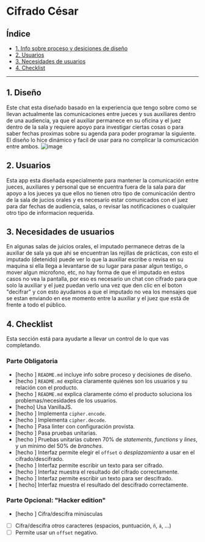 # Cifrado César

## Índice

* [1. Info sobre proceso y desiciones de diseño](#1-Diseño)
* [2. Usuarios](#2-Usuarios)
* [3. Necesidades de usuarios](#3-necesidades)
* [4. Checklist](#4-checklist)

***

## 1. Diseño

Este chat esta diseñado basado en la experiencia que tengo sobre como se llevan actualmente las comunicaciones entre jueces y sus auxiliares dentro de una audiencia, ya que el auxiliar permanece en su oficina y el juez dentro de la sala y requiere apoyo para investigar ciertas cosas o para saber fechas proximas sobre su agenda para poder programar la siguiente. El diseño lo hice dinámico y facil de usar para no complicar la comunicación entre ambos.
![image](https://user-images.githubusercontent.com/108889788/182461246-2f537455-fcfa-403f-84e4-5843d17530f5.png)


## 2. Usuarios

Esta app esta diseñada especialmente para mantener la comunicación entre jueces, auxiliares y personal que se encuentra fuera de la sala para dar apoyo a los jueces ya que ellos no tienen otro tipo de comunicación dentro de la sala de jucios orales y es necesario estar comunicados con el juez para dar fechas de audiencia, salas, o revisar las notificaciones o cualquier otro tipo de informacion requerida.

## 3. Necesidades de usuarios

En algunas salas de juicios orales, el imputado permanece detras de la auxiliar de sala ya que ahi se encuentran las rejillas de prácticas, con esto el imputado (detenido) puede ver lo que la auxiliar escribe o revisa en su maquina si ella llega a levantarse de su lugar para pasar algun testigo, o mover algun microfono, etc, no hay forma de que el imputado en estos casos no vea la pantalla, por eso es necesario un chat con cifrado para que solo la auxiliar y el juez puedan verlo una vez que den clic en el boton "decifrar" y con esto ayudamos a que el imputado no vea los mensajes que se estan enviando en ese momento entre la auxiliar y el juez que está de frente a todo el público.


## 4. Checklist

Esta sección está para ayudarte a llevar un control de lo que vas completando.

### Parte Obligatoria

* [hecho ] `README.md` incluye info sobre proceso y decisiones de diseño.
* [hecho ] `README.md` explica claramente quiénes son los usuarios y su relación con
  el producto.
* [hecho ] `README.md` explica claramente cómo el producto soluciona los
  problemas/necesidades de los usuarios.
* [hecho] Usa VanillaJS.
* [hecho ] Implementa `cipher.encode`.
* [hecho ] Implementa `cipher.decode`.
* [hecho ] Pasa linter con configuración provista.
* [hecho ] Pasa pruebas unitarias.
* [hecho ] Pruebas unitarias cubren 70% de _statements_, _functions_ y _lines_, y un
  mínimo del 50% de _branches_.
* [hecho ] Interfaz permite elegir el `offset` o _desplazamiento_ a usar en el
  cifrado/descifrado.
* [hecho ] Interfaz permite escribir un texto para ser cifrado.
* [hecho ] Interfaz muestra el resultado del cifrado correctamente.
* [hecho ] Interfaz permite escribir un texto para ser descifrado.
* [ hecho] Interfaz muestra el resultado del descifrado correctamente.

### Parte Opcional: "Hacker edition"

* [hecho ] Cifra/descifra minúsculas
* [ ] Cifra/descifra _otros_ caracteres (espacios, puntuación, `ñ`, `á`, ...)
* [ ] Permite usar un `offset` negativo.

